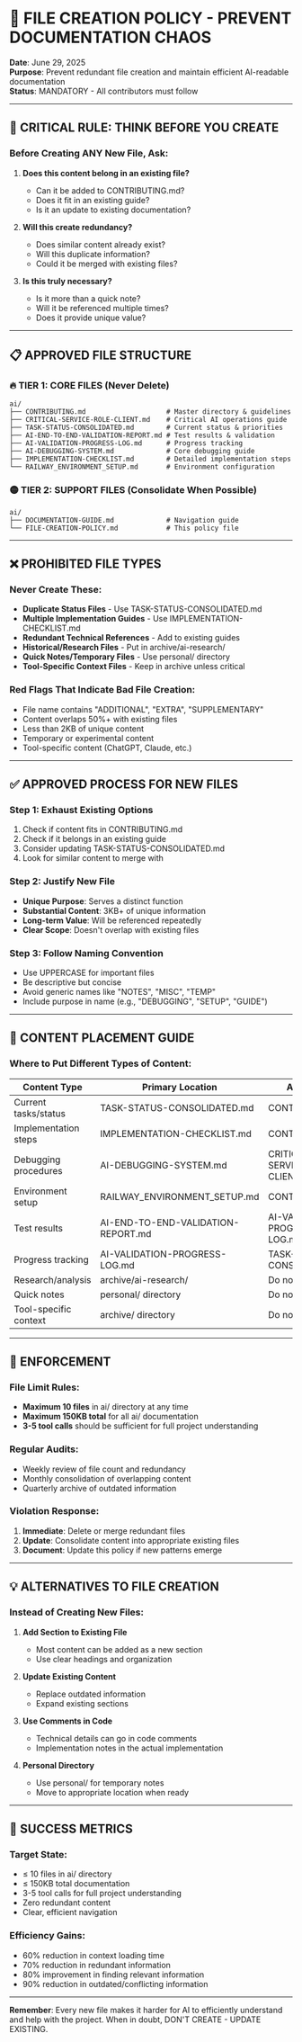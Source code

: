 # 🚫 FILE CREATION POLICY - PREVENT DOCUMENTATION CHAOS

**Date**: June 29, 2025  
**Purpose**: Prevent redundant file creation and maintain efficient AI-readable documentation  
**Status**: MANDATORY - All contributors must follow

---

## 🚨 **CRITICAL RULE: THINK BEFORE YOU CREATE**

### **Before Creating ANY New File, Ask:**

1. **Does this content belong in an existing file?**
   - Can it be added to CONTRIBUTING.md?
   - Does it fit in an existing guide?
   - Is it an update to existing documentation?

2. **Will this create redundancy?**
   - Does similar content already exist?
   - Will this duplicate information?
   - Could it be merged with existing files?

3. **Is this truly necessary?**
   - Is it more than a quick note?
   - Will it be referenced multiple times?
   - Does it provide unique value?

---

## 📋 **APPROVED FILE STRUCTURE**

### **🔥 TIER 1: CORE FILES (Never Delete)**
```
ai/
├── CONTRIBUTING.md                    # Master directory & guidelines
├── CRITICAL-SERVICE-ROLE-CLIENT.md    # Critical AI operations guide
├── TASK-STATUS-CONSOLIDATED.md        # Current status & priorities
├── AI-END-TO-END-VALIDATION-REPORT.md # Test results & validation
├── AI-VALIDATION-PROGRESS-LOG.md      # Progress tracking
├── AI-DEBUGGING-SYSTEM.md             # Core debugging guide
├── IMPLEMENTATION-CHECKLIST.md        # Detailed implementation steps
└── RAILWAY_ENVIRONMENT_SETUP.md       # Environment configuration
```

### **🟡 TIER 2: SUPPORT FILES (Consolidate When Possible)**
```
ai/
├── DOCUMENTATION-GUIDE.md             # Navigation guide
└── FILE-CREATION-POLICY.md            # This policy file
```

---

## ❌ **PROHIBITED FILE TYPES**

### **Never Create These:**
- **Duplicate Status Files** - Use TASK-STATUS-CONSOLIDATED.md
- **Multiple Implementation Guides** - Use IMPLEMENTATION-CHECKLIST.md
- **Redundant Technical References** - Add to existing guides
- **Historical/Research Files** - Put in archive/ai-research/
- **Quick Notes/Temporary Files** - Use personal/ directory
- **Tool-Specific Context Files** - Keep in archive unless critical

### **Red Flags That Indicate Bad File Creation:**
- File name contains "ADDITIONAL", "EXTRA", "SUPPLEMENTARY"
- Content overlaps 50%+ with existing files
- Less than 2KB of unique content
- Temporary or experimental content
- Tool-specific content (ChatGPT, Claude, etc.)

---

## ✅ **APPROVED PROCESS FOR NEW FILES**

### **Step 1: Exhaust Existing Options**
1. Check if content fits in CONTRIBUTING.md
2. Check if it belongs in an existing guide
3. Consider updating TASK-STATUS-CONSOLIDATED.md
4. Look for similar content to merge with

### **Step 2: Justify New File**
- **Unique Purpose**: Serves a distinct function
- **Substantial Content**: 3KB+ of unique information
- **Long-term Value**: Will be referenced repeatedly
- **Clear Scope**: Doesn't overlap with existing files

### **Step 3: Follow Naming Convention**
- Use UPPERCASE for important files
- Be descriptive but concise
- Avoid generic names like "NOTES", "MISC", "TEMP"
- Include purpose in name (e.g., "DEBUGGING", "SETUP", "GUIDE")

---

## 🎯 **CONTENT PLACEMENT GUIDE**

### **Where to Put Different Types of Content:**

| Content Type | Primary Location | Alternative |
|-------------|------------------|-------------|
| Current tasks/status | TASK-STATUS-CONSOLIDATED.md | CONTRIBUTING.md |
| Implementation steps | IMPLEMENTATION-CHECKLIST.md | CONTRIBUTING.md |
| Debugging procedures | AI-DEBUGGING-SYSTEM.md | CRITICAL-SERVICE-ROLE-CLIENT.md |
| Environment setup | RAILWAY_ENVIRONMENT_SETUP.md | CONTRIBUTING.md |
| Test results | AI-END-TO-END-VALIDATION-REPORT.md | AI-VALIDATION-PROGRESS-LOG.md |
| Progress tracking | AI-VALIDATION-PROGRESS-LOG.md | TASK-STATUS-CONSOLIDATED.md |
| Research/analysis | archive/ai-research/ | Do not create |
| Quick notes | personal/ directory | Do not create |
| Tool-specific context | archive/ directory | Do not create |

---

## 🚫 **ENFORCEMENT**

### **File Limit Rules:**
- **Maximum 10 files** in ai/ directory at any time
- **Maximum 150KB total** for all ai/ documentation
- **3-5 tool calls** should be sufficient for full project understanding

### **Regular Audits:**
- Weekly review of file count and redundancy
- Monthly consolidation of overlapping content
- Quarterly archive of outdated information

### **Violation Response:**
1. **Immediate**: Delete or merge redundant files
2. **Update**: Consolidate content into appropriate existing files
3. **Document**: Update this policy if new patterns emerge

---

## 💡 **ALTERNATIVES TO FILE CREATION**

### **Instead of Creating New Files:**

1. **Add Section to Existing File**
   - Most content can be added as a new section
   - Use clear headings and organization

2. **Update Existing Content**
   - Replace outdated information
   - Expand existing sections

3. **Use Comments in Code**
   - Technical details can go in code comments
   - Implementation notes in the actual implementation

4. **Personal Directory**
   - Use personal/ for temporary notes
   - Move to appropriate location when ready

---

## 🎉 **SUCCESS METRICS**

### **Target State:**
- ≤ 10 files in ai/ directory
- ≤ 150KB total documentation
- 3-5 tool calls for full project understanding
- Zero redundant content
- Clear, efficient navigation

### **Efficiency Gains:**
- 60% reduction in context loading time
- 70% reduction in redundant information
- 80% improvement in finding relevant information
- 90% reduction in outdated/conflicting information

---

**Remember**: Every new file makes it harder for AI to efficiently understand and help with the project. When in doubt, DON'T CREATE - UPDATE EXISTING. 